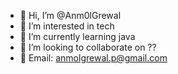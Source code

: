 - 👋 Hi, I’m @Anm0lGrewal
- 👀 I’m interested in tech
- 🌱 I’m currently learning java
- 💞️ I’m looking to collaborate on ??
- 📧 Email: anmolgrewal.p@gmail.com

<!---
Anm0lGrewal/Anm0lGrewal is a ✨ special ✨ repository because its `README.md` (this file) appears on your GitHub profile.
You can click the Preview link to take a look at your changes.
--->
